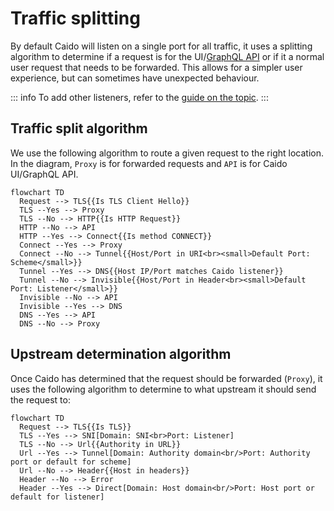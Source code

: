 # Traffic splitting

By default Caido will listen on a single port for all traffic, it uses a splitting algorithm to determine if a request is for the UI/[GraphQL API](/concepts/internals/graphql) or if it a normal user request that needs to be forwarded. This allows for a simpler user experience, but can sometimes have unexpected behaviour.

::: info
To add other listeners, refer to the [guide on the topic](/guides/listening_address.md).
:::

## Traffic split algorithm

We use the following algorithm to route a given request to the right location.
In the diagram, `Proxy` is for forwarded requests and `API` is for Caido UI/GraphQL API.

```mermaid
flowchart TD
  Request --> TLS{{Is TLS Client Hello}}
  TLS --Yes --> Proxy
  TLS --No --> HTTP{{Is HTTP Request}}
  HTTP --No --> API
  HTTP --Yes --> Connect{{Is method CONNECT}}
  Connect --Yes --> Proxy
  Connect --No --> Tunnel{{Host/Port in URI<br><small>Default Port: Scheme</small>}}
  Tunnel --Yes --> DNS{{Host IP/Port matches Caido listener}}
  Tunnel --No --> Invisible{{Host/Port in Header<br><small>Default Port: Listener</small>}}
  Invisible --No --> API
  Invisible --Yes --> DNS
  DNS --Yes --> API
  DNS --No --> Proxy
```

## Upstream determination algorithm

Once Caido has determined that the request should be forwarded (`Proxy`), it uses the following algorithm to determine to what upstream it should send the request to:

```mermaid
flowchart TD
  Request --> TLS{{Is TLS}}
  TLS --Yes --> SNI[Domain: SNI<br>Port: Listener]
  TLS --No --> Url{{Authority in URL}}
  Url --Yes --> Tunnel[Domain: Authority domain<br/>Port: Authority port or default for scheme]
  Url --No --> Header{{Host in headers}}
  Header --No --> Error
  Header --Yes --> Direct[Domain: Host domain<br/>Port: Host port or default for listener]
```
